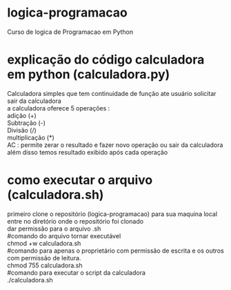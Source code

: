 # logica-programacao
 Curso de logica de Programacao em Python
# explicação do código calculadora em python (calculadora.py)
Calculadora simples que tem continuidade de função ate usuário solicitar sair da calculadora <br />
a calculadora oferece 5 operações :  <br />
adição (+)  <br />
Subtração (-)  <br />
Divisão (/)  <br />
multiplicação (*)  <br />
AC : permite zerar o resultado e fazer novo operação ou sair da calculadora  <br />
além disso temos resultado exibido após cada operação <br />
# como executar o arquivo (calculadora.sh)
primeiro clone o repositório (logica-programacao) para sua maquina local  <br />
entre no diretório onde o repositório foi clonado  <br />
dar permissão para o arquivo .sh  <br />
#comando do arquivo tornar executável  <br />
chmod +w calculadora.sh  <br />
#comando para apenas o proprietário com permissão de escrita e os outros com permissão de leitura.  <br />
chmod 755 calculadora.sh  <br />
#comando para executar o script da calculadora  <br />
./calculadora.sh  <br />
